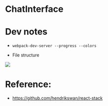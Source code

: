 # ChatInterface

# Dev notes
+ `webpack-dev-server --progress --colors`





+ File structure
<img src="https://s8.postimg.org/suce63rzp/image.png"> 


# Reference:
+ https://github.com/hendrikswan/react-stack
